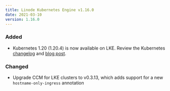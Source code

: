 ```yaml
---
title: Linode Kubernetes Engine v1.16.0
date: 2021-03-10
version: 1.16.0
---
```


### Added

- Kubernetes 1.20 (1.20.4) is now available on LKE. Review the Kubernetes [changelog](https://github.com/kubernetes/kubernetes/blob/master/CHANGELOG/CHANGELOG-1.20.md) and [blog post](https://kubernetes.io/blog/2020/12/08/kubernetes-1-20-release-announcement/).

### Changed

- Upgrade CCM for LKE clusters to v0.3.13, which adds support for a new
  `hostname-only-ingress` annotation